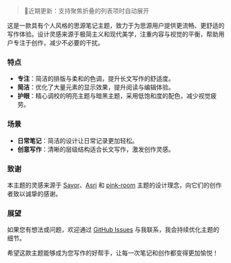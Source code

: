 > 🔔近期更新：支持聚焦折叠的列表项时自动展开

这是一款具有个人风格的思源笔记主题，致力于为思源用户提供更流畅、更舒适的写作体验。设计灵感来源于极简主义和现代美学，注重内容与视觉的平衡，帮助用户专注于创作，减少不必要的干扰。

### 特点

- **专注**：简洁的排版与柔和的色调，提升长文写作的舒适度。
- **简洁**：优化了大量元素的显示效果，提升阅读与编辑体验。
- **护眼**：精心调校的明亮主题与暗黑主题，采用低饱和度的配色，减少视觉疲劳。

### 场景

- **日常笔记**：简洁的设计让日常记录更加轻松。
- **创意写作**：清晰的层级结构适合长文写作，激发创作灵感。

### 致谢

本主题的灵感来源于 [Savor](https://github.com/royc01/notion-theme)、[Asri](https://github.com/mustakshif/Asri) 和 [pink-room](https://github.com/StarDustSheep/pink-room) 主题的设计理念，向它们的创作者致以诚挚的感谢。

### 展望

如果您有想法或问题，欢迎通过 [GitHub Issues](https://github.com/TCOTC/Whisper/issues) 与我联系，我会持续优化主题的细节。

希望这款主题能够成为您写作的好帮手，让每一次笔记和创作都变得更加愉悦！
